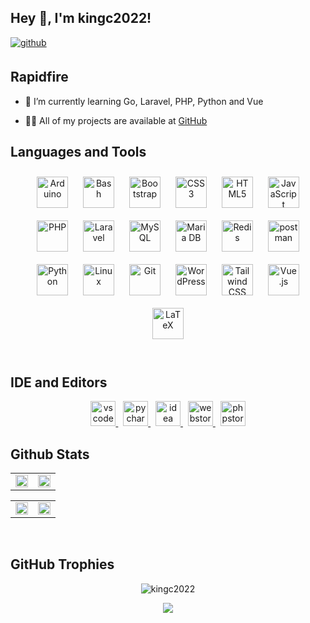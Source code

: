 ## Hey 👋, I'm kingc2022!  
  
<a href="https://github.com/kingc2022" target="_blank">
  <img src=https://img.shields.io/badge/github-%2324292e.svg?&style=for-the-badge&logo=github&logoColor=white alt=github style="margin-bottom: 5px;" />
</a>  
  
<br/>  

## Rapidfire  
- 🌱 I’m currently learning Go, Laravel, PHP, Python and Vue  
  
- 👨‍💻 All of my projects are available at [GitHub](https://github.com/kingc2022)  

## Languages and Tools  
<div align="center">
  <a href="https://www.arduino.cc/" target="_blank"><img style="margin: 10px" src="https://profilinator.rishav.dev/skills-assets/arduino.png" alt="Arduino" height="50" /></a>  
  <a href="https://www.gnu.org/software/bash/" target="_blank"><img style="margin: 10px" src="https://profilinator.rishav.dev/skills-assets/gnu_bash-icon.svg" alt="Bash" height="50" /></a>  
  <a href="https://getbootstrap.com/docs/3.4/javascript/" target="_blank"><img style="margin: 10px" src="https://profilinator.rishav.dev/skills-assets/bootstrap-plain.svg" alt="Bootstrap" height="50" /></a>  
  <a href="https://www.w3schools.com/css/" target="_blank"><img style="margin: 10px" src="https://profilinator.rishav.dev/skills-assets/css3-original-wordmark.svg" alt="CSS3" height="50" /></a>  
  <a href="https://en.wikipedia.org/wiki/HTML5" target="_blank"><img style="margin: 10px" src="https://profilinator.rishav.dev/skills-assets/html5-original-wordmark.svg" alt="HTML5" height="50" /></a>  
  <a href="https://www.javascript.com/" target="_blank"><img style="margin: 10px" src="https://profilinator.rishav.dev/skills-assets/javascript-original.svg" alt="JavaScript" height="50" /></a>  
  <a href="https://www.php.net/" target="_blank"><img style="margin: 10px" src="https://profilinator.rishav.dev/skills-assets/php-original.svg" alt="PHP" height="50" /></a>  
  <a href="https://laravel.com/" target="_blank"><img style="margin: 10px" src="https://laravel.com/img/logomark.min.svg" alt="Laravel" height="50" /></a>  
  <a href="https://www.mysql.com/" target="_blank"><img style="margin: 10px" src="https://profilinator.rishav.dev/skills-assets/mysql-original-wordmark.svg" alt="MySQL" height="50" /></a>  
  <a href="https://mariadb.org/" target="_blank"><img style="margin: 10px" src="https://profilinator.rishav.dev/skills-assets/mariadb.png" alt="Maria DB" height="50" /></a> 
  <a href="https://redis.io/" target="_blank"><img style="margin: 10px" src="https://profilinator.rishav.dev/skills-assets/redis-original-wordmark.svg" alt="Redis" height="50" /></a>  
  <a href="https://postman.com" target="_blank"><img style="margin: 10px" src="https://www.vectorlogo.zone/logos/getpostman/getpostman-icon.svg" alt="postman" height="50"/></a>
  <a href="https://www.python.org/" target="_blank"><img style="margin: 10px" src="https://profilinator.rishav.dev/skills-assets/python-original.svg" alt="Python" height="50" /></a>  
  <a href="https://www.linux.org/" target="_blank"><img style="margin: 10px" src="https://profilinator.rishav.dev/skills-assets/linux-original.svg" alt="Linux" height="50" /></a>  
  <a href="https://github.com/" target="_blank"><img style="margin: 10px" src="https://profilinator.rishav.dev/skills-assets/git-scm-icon.svg" alt="Git" height="50" /></a>  
  <a href="https://wordpress.com/" target="_blank"><img style="margin: 10px" src="https://profilinator.rishav.dev/skills-assets/wordpress.png" alt="WordPress" height="50" /></a>  
  <a href="https://www.tailwindcss.com/" target="_blank"><img style="margin: 10px" src="https://profilinator.rishav.dev/skills-assets/tailwindcss.svg" alt="Tailwind CSS" height="50" /></a>  
  <a href="https://vuejs.org/" target="_blank"><img style="margin: 10px" src="https://profilinator.rishav.dev/skills-assets/vuejs-original-wordmark.svg" alt="Vue.js" height="50" /></a>  
  <a href="https://www.latex-project.org/" target="_blank"><img style="margin: 10px" src="https://profilinator.rishav.dev/skills-assets/latex.png" alt="LaTeX" height="50" /></a>  
</div>  

<br/> 

## IDE and Editors
<p align="center">
  <a href="https://code.visualstudio.com/" target="_blank" rel="noreferrer">
    <img src="https://fastly.jsdelivr.net/gh/devicons/devicon@latest/icons/vscode/vscode-original.svg" alt="vscode" width="40" height="40"/>
  </a>
  &nbsp;
  <a href="https://jetbrains.com.cn/pycharm" target="_blank" rel="noreferrer">
    <img src="https://resources.jetbrains.com.cn/storage/logos/web/pycharm/pycharm.svg" alt="pycharm" width="40" height="40"/>
  </a>
  &nbsp;
  <a href="https://jetbrains.com.cn/idea" target="_blank" rel="noreferrer">
    <img src="https://resources.jetbrains.com.cn/storage/logos/web/intellij-idea/intellij-idea.svg" alt="idea" width="40" height="40"/>
  </a>
  &nbsp;
  <a href="https://jetbrains.com.cn/webstorm" target="_blank" rel="noreferrer">
    <img src="https://resources.jetbrains.com.cn/storage/logos/web/webstorm/webstorm.svg" alt="webstorm" width="40" height="40"/>
  </a>
  &nbsp;
  <a href="https://jetbrains.com.cn/phpstorm" target="_blank" rel="noreferrer">
    <img src="https://resources.jetbrains.com.cn/storage/logos/web/phpstorm/phpstorm.svg" alt="phpstorm" width="40" height="40"/>
  </a>
</p>


## Github Stats  
<table align="center">
  <tr>
    <td valign="top" width="50%">
      <img
        src="https://github-readme-stats.vercel.app/api?username=kingc2022&show_icons=true&count_private=true&hide_border=true&show_icons=true&locale=cn"
        align="center"
        style="width: 100%"
      />
    </td>
    <td valign="top" width="50%">
      <div align="center">
        <img
          src="https://github-readme-stats.vercel.app/api/top-langs/?username=kingc2022&hide_border=true&layout=compact&show_icons=true&locale=cn"
          align="center"
          style="width: 100%"
        />
      </div>
    </td>
  </tr>
</table>

<table align="center">
  <tr>
    <td valign="top" width="50%">
      <img
        src="https://github-readme-stats.vercel.app/api?username=kingc2022&show_icons=true&count_private=true&hide_border=true&show_icons=true"
        align="center"
        style="width: 100%"
      />
    </td>
    <td valign="top" width="50%">
      <div align="center">
        <img
          src="https://github-readme-stats.vercel.app/api/top-langs/?username=kingc2022&hide_border=true&layout=compact&show_icons=true"
          align="center"
          style="width: 100%"
        />
      </div>
    </td>
  </tr>
</table>

<br/> 

## GitHub Trophies
<p align="center"><img src="https://github-profile-trophy.vercel.app/?username=kingc2022&column=3&margin-w=15" alt="kingc2022" /></p>

<div align="center">
  <img src="https://komarev.com/ghpvc/?username=kingc2022&&style=flat-square" align="center" />
</div>  
